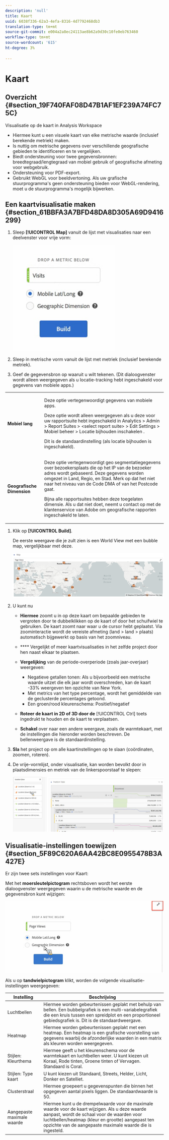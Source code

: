 ```yaml
---
description: 'null'
title: Kaart
uuid: 6038f336-62a3-4efa-8316-4d7792468db3
translation-type: tm+mt
source-git-commit: e004a2a8ec24113ae8b62a9d30c10fe0eb763460
workflow-type: tm+mt
source-wordcount: '615'
ht-degree: 3%

---
```



# Kaart

## Overzicht {#section_19F740FAF08D47B1AF1EF239A74FC75C}

Visualisatie op de kaart in Analysis Workspace

* Hiermee kunt u een visuele kaart van elke metrische waarde (inclusief berekende metriek) maken.
* Is nuttig om metrische gegevens over verschillende geografische gebieden te identificeren en te vergelijken.
* Biedt ondersteuning voor twee gegevensbronnen: breedtegraad/lengtegraad van mobiel gebruik of geografische afmeting voor webgebruik.
* Ondersteuning voor PDF-export.
* Gebruikt WebGL voor beeldvertoning. Als uw grafische stuurprogramma&#39;s geen ondersteuning bieden voor WebGL-rendering, moet u de stuurprogramma&#39;s mogelijk bijwerken.

## Een kaartvisualisatie maken {#section_61BBFA3A7BFD48DA8D305A69D9416299}

1. Sleep **[!UICONTROL Map]** vanuit de lijst met visualisaties naar een deelvenster voor vrije vorm:

   ![](assets/map-viz1.png)

1. Sleep in metrische vorm vanuit de lijst met metriek (inclusief berekende metriek).
1. Geef de gegevensbron op waaruit u wilt tekenen. (Dit dialoogvenster wordt alleen weergegeven als u locatie-tracking hebt ingeschakeld voor gegevens van mobiele apps.)

<table id="table_CD54B433464B4282A7524FB187016C47"> 
 <tbody> 
  <tr> 
   <td colname="col1"> <p><b>Mobiel lang</b> </p> </td> 
   <td colname="col2"> <p>Deze optie vertegenwoordigt gegevens van mobiele apps. </p> <p>Deze optie wordt alleen weergegeven als u deze voor uw rapportsuite hebt ingeschakeld in <span class="ignoretag"> <span class="uicontrol"> Analytics </span> &gt; <span class="uicontrol"> Admin </span> &gt; <span class="uicontrol"> Report Suites </span> &gt; <span class="uicontrol"> &lt;select report suite&gt; </span> &gt; <span class="uicontrol"> Edit Settings </span> &gt; <span class="uicontrol"> Mobiel beheer </span> &gt; <span class="uicontrol"> Locatie bijhouden inschakelen </span> </span>. </p> <p>Dit is de standaardinstelling (als locatie bijhouden is ingeschakeld). </p> </td> 
  </tr> 
  <tr> 
   <td colname="col1"> <p><b>Geografische Dimension  </b> </p> </td> 
   <td colname="col2"> <p>Deze optie vertegenwoordigt geo segmentatiegegevens over bezoekersplaats die op het IP van de bezoeker adres wordt gebaseerd. Deze gegevens worden omgezet in Land, Regio, en Stad. Merk op dat het niet naar het niveau van de Code DMA of van het Postcode gaat. </p> <p>Bijna alle rapportsuites hebben deze toegelaten dimensie. Als u dat niet doet, neemt u contact op met de klantenservice van Adobe om geografische rapporten ingeschakeld te laten. </p> </td> 
  </tr> 
 </tbody> 
</table>

1. Klik op **[!UICONTROL Build]**.

   De eerste weergave die je zult zien is een World View met een bubble map, vergelijkbaar met deze.

   ![](assets/bubble-world-view.png)

1. U kunt nu

   * **Hiermee** zoomt u in op deze kaart om bepaalde gebieden te vergroten door te dubbelklikken op de kaart of door het schuifwiel te gebruiken. De kaart zoomt naar waar u de cursor hebt geplaatst. Via zoominteractie wordt de vereiste afmeting (land > land > plaats) automatisch bijgewerkt op basis van het zoomniveau.
   * **** Vergelijkt of meer kaartvisualisaties in het zelfde project door hen naast elkaar te plaatsen.
   * **Vergelijking** van de periode-overperiode (zoals jaar-overjaar) weergeven:

      * Negatieve getallen tonen: Als u bijvoorbeeld een metrische waarde uitzet die elk jaar wordt overschreden, kan de kaart -33% weergeven ten opzichte van New York.
      * Met metrics van het type percentage, wordt het gemiddelde van de geclusterde percentages getoond.
      * Een groen/rood kleurenschema: Positief/negatief
   * **Roteer de kaart in 2D of 3D door de**   [!UICONTROL Ctrl] toets ingedrukt te houden en de kaart te verplaatsen.

   * **Schakel** over naar een andere weergave, zoals de warmtekaart, met de  [](/help/analyze/analysis-workspace/visualizations/map-visualization.md#section_5F89C620A6AA42BC8E0955478B3A427E) instellingen die hieronder worden beschreven. De bellenweergave is de standaardinstelling.


1. **Sla** het project op om alle kaartinstellingen op te slaan (coördinaten, zoomen, roteren).
1. De vrije-vormlijst, onder visualisatie, kan worden bevolkt door in plaatsdimensies en metriek van de linkerspoorstaaf te slepen:

   ![](assets/location-dimensions.png)

## Visualisatie-instellingen toewijzen {#section_5F89C620A6AA42BC8E0955478B3A427E}

Er zijn twee sets instellingen voor Kaart:

Met het **moersleutelpictogram** rechtsboven wordt het eerste dialoogvenster weergegeven waarin u de metrische waarde en de gegevensbron kunt wijzigen:

![](assets/map-wrench.png)

Als u op **tandwielpictogram** klikt, worden de volgende visualisatie-instellingen weergegeven:

| Instelling | Beschrijving |
|--- |--- |
| Luchtbellen | Hiermee worden gebeurtenissen geplakt met behulp van bellen. Een bubbelgrafiek is een multi-variabelegrafiek die een kruis tussen een spreidplot en een proportioneel gebiedsgrafiek is. Dit is de standaardweergave. |
| Heatmap | Hiermee worden gebeurtenissen geplakt met een heatmap. Een heatmap is een grafische voorstelling van gegevens waarbij de afzonderlijke waarden in een matrix als kleuren worden weergegeven. |
| Stijlen: Kleurthema | Hiermee geeft u het kleurenschema voor de warmtekaart en luchtbellen weer. U kunt kiezen uit Koraal, Rode tinten, Groene tinten of Vervagen. Standaard is Coral. |
| Stijlen: Type kaart | U kunt kiezen uit Standaard, Streets, Helder, Licht, Donker en Satelliet. |
| Clusterstraal | Hiermee groepeert u gegevenspunten die binnen het opgegeven aantal pixels liggen. De standaardwaarde is 50. |
| Aangepaste maximale waarde | Hiermee kunt u de drempelwaarde voor de maximale waarde voor de kaart wijzigen. Als u deze waarde aanpast, wordt de schaal voor de waarden voor luchtbellen/heatmap (kleur en grootte) aangepast ten opzichte van de aangepaste maximale waarde die is ingesteld. |
